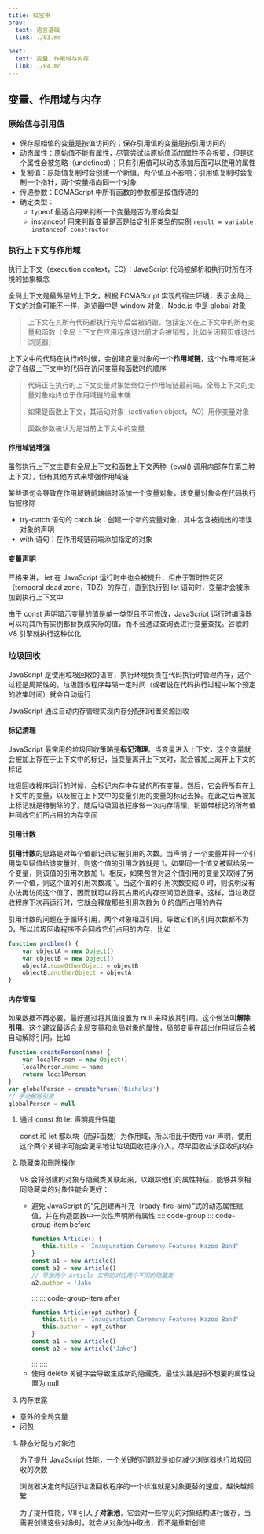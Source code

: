 ```yaml
---
title: 红宝书
prev:
  text: 语言基础
  link: ./03.md

next:
  text: 变量、作用域与内存
  link: ./04.md
---
```


## 变量、作用域与内存

### 原始值与引用值

- 保存原始值的变量是按值访问的；保存引用值的变量是按引用访问的
- 动态属性：原始值不能有属性，尽管尝试给原始值添加属性不会报错，但是这个属性会被忽略（undefined）；只有引用值可以动态添加后面可以使用的属性
- 复制值：原始值复制时会创建一个新值，两个值互不影响；引用值复制时会复制一个指针，两个变量指向同一个对象
- 传递参数：ECMAScript 中所有函数的参数都是按值传递的
- 确定类型：
  - typeof 最适合用来判断一个变量是否为原始类型
  - instanceof 用来判断变量是否是给定引用类型的实例 `result = variable instanceof constructor`

### 执行上下文与作用域

执行上下文（execution context，EC）：JavaScript 代码被解析和执行时所在环境的抽象概念

全局上下文是最外层的上下文，根据 ECMAScript 实现的宿主环境，表示全局上下文的对象可能不一样，浏览器中是 window 对象，Node.js 中是 global 对象

> 上下文在其所有代码都执行完毕后会被销毁，包括定义在上下文中的所有变量和函数（全局上下文在应用程序退出前才会被销毁，比如关闭网页或退出浏览器）

上下文中的代码在执行的时候，会创建变量对象的一个**作用域链**，这个作用域链决定了各级上下文中的代码在访问变量和函数时的顺序

> 代码正在执行的上下文变量对象始终位于作用域链最前端，全局上下文的变量对象始终位于作用域链的最末端
>
> 如果是函数上下文，其活动对象（activation object，AO）用作变量对象
>
> 函数参数被认为是当前上下文中的变量

#### 作用域链增强

虽然执行上下文主要有全局上下文和函数上下文两种（eval() 调用内部存在第三种上下文），但有其他方式来增强作用域链

某些语句会导致在作用域链前端临时添加一个变量对象，该变量对象会在代码执行后被移除

- try-catch 语句的 catch 块：创建一个新的变量对象，其中包含被抛出的错误对象的声明
- with 语句：在作用域链前端添加指定的对象

#### 变量声明

严格来讲， let 在 JavaScript 运行时中也会被提升，但由于暂时性死区（temporal dead zone，TDZ）的存在，直到执行到 let 语句时，变量才会被添加到执行上下文中

由于 const 声明暗示变量的值是单一类型且不可修改，JavaScript 运行时编译器可以将其所有实例都替换成实际的值，而不会通过查询表进行变量查找。谷歌的 V8 引擎就执行这种优化

### 垃圾回收

JavaScript 是使用垃圾回收的语言，执行环境负责在代码执行时管理内存，这个过程是周期性的，垃圾回收程序每隔一定时间（或者说在代码执行过程中某个预定的收集时间）就会自动运行

JavaScript 通过自动内存管理实现内存分配和闲置资源回收

#### 标记清理

JavaScript 最常用的垃圾回收策略是**标记清理**。当变量进入上下文，这个变量就会被加上存在于上下文中的标记，当变量离开上下文时，就会被加上离开上下文的标记

垃圾回收程序运行的时候，会标记内存中存储的所有变量。然后，它会将所有在上下文中的变量，以及被在上下文中的变量引用的变量的标记去掉。在此之后再被加上标记就是待删除的了。随后垃圾回收程序做一次内存清理，销毁带标记的所有值并回收它们所占用的内存空间

#### 引用计数

**引用计数**的思路是对每个值都记录它被引用的次数。当声明了一个变量并将一个引用类型赋值给该变量时，则这个值的引用次数就是 1。如果同一个值又被赋给另一个变量，则该值的引用次数加 1。相反，如果包含对这个值引用的变量又取得了另外一个值，则这个值的引用次数减 1。当这个值的引用次数变成 0 时，则说明没有办法再访问这个值了，因而就可以将其占用的内存空间回收回来。这样，当垃圾回收程序下次再运行时，它就会释放那些引用次数为 0 的值所占用的内存

引用计数的问题在于循环引用，两个对象相互引用，导致它们的引用次数都不为 0，所以垃圾回收程序不会回收它们占用的内存，比如：

```js
function problem() {
	var objectA = new Object()
	var objectB = new Object()
	objectA.someOtherObject = objectB
	objectB.anotherObject = objectA
}
```

#### 内存管理

如果数据不再必要，最好通过将其值设置为 null 来释放其引用，这个做法叫**解除引用**。这个建议最适合全局变量和全局对象的属性，局部变量在超出作用域后会被自动解除引用，比如

```js
function createPerson(name) {
	var localPerson = new Object()
	localPerson.name = name
	return localPerson
}
var globalPerson = createPerson('Nicholas')
// 手动解除引用
globalPerson = null
```

1. 通过 const 和 let 声明提升性能

   const 和 let 都以块（而非函数）为作用域，所以相比于使用 var 声明，使用这个两个关键字可能会更早地让垃圾回收程序介入，尽早回收应该回收的内存

2. 隐藏类和删除操作

   V8 会将创建的对象与隐藏类关联起来，以跟踪他们的属性特征，能够共享相同隐藏类的对象性能会更好：

   - 避免 JavaScript 的“先创建再补充（ready-fire-aim）”式的动态属性赋值，并在构造函数中一次性声明所有属性
     :::: code-group
     ::: code-group-item before
     ```js
     function Article() {
     	this.title = 'Inauguration Ceremony Features Kazoo Band'
     }
     const a1 = new Article()
     const a2 = new Article()
     // 导致两个 Article 实例的对应两个不同的隐藏类
     a2.author = 'Jake'
     ```
     :::
     ::: code-group-item after
     ```js
     function Article(opt_author) {
     	this.title = 'Inauguration Ceremony Features Kazoo Band'
     	this.author = opt_author
     }
     const a1 = new Article()
     const a2 = new Article('Jake')
     ```
     :::
     ::::
   - 使用 delete 关键字会导致生成新的隐藏类，最佳实践是把不想要的属性设置为 null

3. 内存泄露

- 意外的全局变量
- 闭包

4. 静态分配与对象池

   为了提升 JavaScript 性能，一个关键的问题就是如何减少浏览器执行垃圾回收的次数

   浏览器决定何时运行垃圾回收程序的一个标准就是对象更替的速度，越快越频繁

   为了提升性能，V8 引入了**对象池**，它会对一些常见的对象结构进行缓存，当需要创建这些对象时，就会从对象池中取出，而不是重新创建
